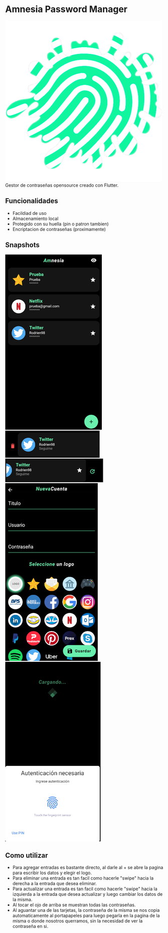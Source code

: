 # Amnesia Password Manager
<img src="/assets/icon.png">
Gestor de contraseñas opensource creado con Flutter. 

## Funcionalidades 
- Facildiad de uso
- Almacenamiento local
- Protegido con su huella (pin o patron tambien)
- Encriptacion de contraseñas (proximamente)

## Snapshots
<img src="/Snapshots/Ejemplo14.png">
<img src="/Snapshots/Ejemplo15.png">
<img src="/Snapshots/Ejemplo16.png">
<img src="/Snapshots/Ejemplo17.png">
<img src="/Snapshots/Ejemplo18.png">


## Como utilizar
- Para agregar entradas es bastante directo, al darle al + se abre la pagina para escribir los datos y elegir el logo.
- Para eliminar una entrada es tan facil como hacerle "swipe" hacia la derecha a la entrada que desea eliminar.
- Para actualizar una entrada es tan facil como hacerle "swipe" hacia la izquierda a la entrada que desea actualizar y luego cambiar los datos de la misma.
- Al tocar el ojo de arriba se muestran todas las contraseñas.
- Al aguantar una de las tarjetas, la contraseña de la misma se nos copia automaticamente al portapapeles para luego pegarla en la pagina de la misma o donde nosotros querramos, sin la necesidad de ver la contraseña en si.

<!-- 
## A actualizar/agregar/cambiar
- Crear pagina de primer inicio, con opciones para setear la contrase;a maestra.
- Agregar un generador de contraseñas
- Agregar light theme (un color cremita quizas, con accentos blancos, mas profesional)
- Agregar encriptacion de las contraseñas (https://pub.dev/packages/encrypt,https://pub.dev/packages/aes_crypt)
- Exportar/Importar contraseñas
- Inspiracion : https://github.com/mtwn105/Cipherly

user preferences? PAra guardar cosas de theme y eso
https://medium.com/flutter-community/shared-preferences-how-to-save-flutter-application-settings-and-user-preferences-for-later-554d08671ae9
agrregar iconos de:
- github
-->

<!-- 
COMANDOS UTILES
- Actualizar el icono de la app
    flutter pub run flutter_launcher_icons:main
- Crear el APK
    flutter build apk --split-per-abi (en la raiz del directorio)
-->
